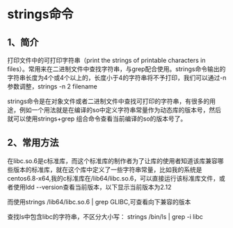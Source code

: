 # strings命令

## 1、简介
打印文件中的可打印字符串（print the strings of printable characters in files）。常用来在二进制文件中查找字符串，与grep配合使用。strings命令输出的字符串长度为4个或4个以上的，长度小于4的字符串将不予打印，我们可以通过-n参数调整，strings -n 2 filename

strings命令是在对象文件或者二进制文件中查找可打印的字符串，有很多的用途，例如一个用法就是在编译的so中定义字符串常量作为动态库的版本号，然后就可以使用strings+grep 组合命令查看当前编译的so的版本号了。

## 2、常用方法
在libc.so.6是c标准库，而这个标准库的制作者为了让库的使用者知道该库兼容哪些版本的标准库，就在这个库中定义了一些字符串常量，比如我的系统是centos6.8-x64,我的c标准库在/lib64/libc.so.6，可以直接运行该标准库文件，或者使用ldd --version查看当前版本，以下显示当前版本为2.12

而使用strings /lib64/libc.so.6 | grep GLIBC,可查看向下兼容的版本


查找ls中包含libc的字符串，不区分大小写：
strings /bin/ls | grep -i libc








